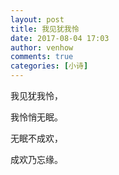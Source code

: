 ```yaml
---
layout: post
title: 我见犹我怜
date: 2017-08-04 17:03
author: venhow
comments: true
categories: [小诗]
---
```

我见犹我怜，

我怜悄无眠。

无眠不成欢，

成欢乃忘缘。
